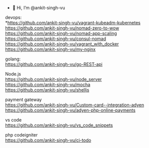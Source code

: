 - 👋 Hi, I’m @ankit-singh-vu

devops:     
*https://github.com/ankit-singh-vu/vagrant-kubeadm-kubernetes        
https://github.com/ankit-singh-vu/nomad-zero-to-wow      
https://github.com/ankit-singh-vu/nomad-app-scaling      
https://github.com/ankit-singh-vu/consul-nomad      
https://github.com/ankit-singh-vu/vagrant_with_docker      
https://github.com/ankit-singh-vu/my-nginx      

golang:      
https://github.com/ankit-singh-vu/go-REST-api


Node.js      
https://github.com/ankit-singh-vu/node_server      
https://github.com/ankit-singh-vu/mocha      
https://github.com/ankit-singh-vu/shelljs      

payment gateway      
https://github.com/ankit-singh-vu/Custom-card--integration-adyen        
https://github.com/ankit-singh-vu/adyen-php-online-payments      

vs code      
https://github.com/ankit-singh-vu/vs_code_snippets        

php codeigniter      
https://github.com/ankit-singh-vu/ci-todo




